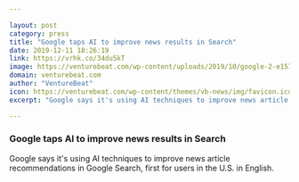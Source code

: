```yaml
---

layout: post
category: press
title: "Google taps AI to improve news results in Search"
date: 2019-12-11 18:26:19
link: https://vrhk.co/34du5kT
image: https://venturebeat.com/wp-content/uploads/2019/10/google-2-e1576088234162.jpg?w=1200&strip=all
domain: venturebeat.com
author: "VentureBeat"
icon: https://venturebeat.com/wp-content/themes/vb-news/img/favicon.ico
excerpt: "Google says it's using AI techniques to improve news article recommendations in Google Search, first for users in the U.S. in English."

---
```


### Google taps AI to improve news results in Search

Google says it's using AI techniques to improve news article recommendations in Google Search, first for users in the U.S. in English.